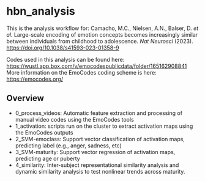 # hbn_analysis
This is the analysis workflow for:
Camacho, M.C., Nielsen, A.N., Balser, D. _et al._ Large-scale encoding of emotion concepts becomes increasingly similar between individuals from childhood to adolescence. _Nat Neurosci_ (2023). https://doi.org/10.1038/s41593-023-01358-9

Codes used in this analysis can be found here: https://wustl.app.box.com/v/emocodespublicdata/folder/165162908841
More information on the EmoCodes coding scheme is here: https://emocodes.org/

## Overview
* 0_process_videos: Automatic feature extraction and processing of manual video codes using the EmoCodes tools
* 1_activation: scripts run on the cluster to extract activation maps using the EmoCodes outputs
* 2_SVM-emoclass: Support vector classification of activation maps, predicting label (e.g., anger, sadness, etc)
* 3_SVM-maturity: Support vector regression of activation maps, predicting age or puberty
* 4_similarity: Inter-subject representational similarity analysis and dynamic similarity analysis to test nonlinear trends across maturity.
